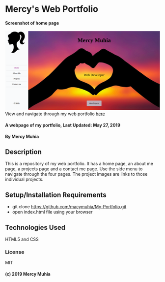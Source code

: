 # Mercy's Web Portfolio

#### Screenshot of home page
![Portfolio Webpage Screenshot](images/Selection_008.png)
View and navigate through my web portfolio [here](https://macymuhia.github.io/My-Portfolio/)
#### A webpage of my portfolio, Last Updated: May 27, 2019
#### By **Mercy Muhia**
## Description
This is a repository of my web portfolio. It has a home page, an about me page, a projects page and a contact me page. Use the side menu to navigate through the four pages. The project images are links to those individual projects.
## Setup/Installation Requirements
* git clone https://github.com/macymuhia/My-Portfolio.git
* open index.html file using your browser
## Technologies Used
HTML5 and CSS
### License
MIT
#### (c) 2019 **Mercy Muhia**